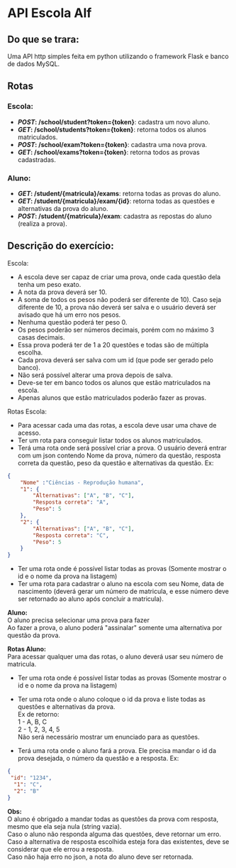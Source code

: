 # API Escola Alf

## Do que se trara:
Uma API http simples feita em python utilizando o framework Flask e banco de dados MySQL.

## Rotas
### Escola:

* *****POST***: /school/student?token={token}**: cadastra um novo aluno.
* *****GET***: /school/students?token={token}**: retorna todos os alunos matriculados.
* *****POST***: /school/exam?token={token}**: cadastra uma nova prova.
* *****GET***: /school/exams?token={token}**: retorna todos as provas cadastradas.
### Aluno:
* *****GET***: /student/{matricula}/exams**: retorna todas as provas do aluno.
* *****GET***: /student/{matricula}/exam/{id}**: retorna todas as questões e alternativas da prova do aluno.
* *****POST***: /student/{matricula}/exam**: cadastra as repostas do aluno (realiza a prova).

## Descrição do exercício:
Escola:  
* A escola deve ser capaz de criar uma prova, onde cada questão dela tenha um peso exato.
* A nota da prova deverá ser 10.
* A soma de todos os pesos não poderá ser diferente de 10). Caso seja diferente de 10, a prova não deverá ser salva e o usuário deverá ser avisado que há um erro nos pesos.
* Nenhuma questão poderá ter peso 0.
* Os pesos poderão ser números decimais, porém com no máximo 3 casas decimais.
* Essa prova poderá ter de 1 a 20 questões e todas são de múltipla escolha.
* Cada prova deverá ser salva com um id (que pode ser gerado pelo banco).
* Não será possível alterar uma prova depois de salva.
* Deve-se ter em banco todos os alunos que estão matriculados na escola.
* Apenas alunos que estão matriculados poderão fazer as provas.

Rotas Escola:  
* Para acessar cada uma das rotas, a escola deve usar uma chave de acesso.
* Ter um rota para conseguir listar todos os alunos matriculados.
* Terá uma rota onde será possível criar a prova. O usuário deverá entrar com um json contendo Nome da prova, número da questão, resposta correta da questão, peso da questão e alternativas da questão.
Ex:
```json
{
	"Nome" :"Ciências - Reprodução humana", 
	"1": {
		"Alternativas": ["A", "B", "C"],
		"Resposta correta": "A",
		"Peso": 5
    },
	"2": {
		"Alternativas": ["A", "B", "C"],
		"Resposta correta": "C",
		"Peso": 5
    }	
}
```
* Ter uma rota onde é possível listar todas as provas (Somente mostrar o id e o nome da prova na listagem)
* Ter uma rota para cadastrar o aluno na escola com seu Nome, data de nascimento (deverá gerar um número de matricula, e esse número deve ser retornado ao aluno após concluir a matricula).

**Aluno:**  
O aluno precisa selecionar uma prova para fazer  
Ao fazer a prova, o aluno poderá "assinalar" somente uma alternativa por questão da prova.

**Rotas Aluno:**    
Para acessar qualquer uma das rotas, o aluno deverá usar seu número de matricula.
* Ter uma rota onde é possível listar todas as provas (Somente mostrar o id e o nome da prova na listagem)
* Ter uma rota onde o aluno coloque o id da prova e liste todas as questões e alternativas da prova.  
Ex de retorno:  
1 - A, B, C  
2 - 1, 2, 3, 4, 5  
Não será necessário mostrar um enunciado para as questões.

*  Terá uma rota onde o aluno fará a prova. Ele precisa mandar o id da prova desejada, o número da questão e a resposta.
Ex:
```json
{																																	
 "id": "1234", 
  "1": "C",
  "2": "B"
}
```` 
**Obs:**  
O aluno é obrigado a mandar todas as questões da prova com resposta, mesmo que ela seja nula (string vazia).  
Caso o aluno não responda alguma das questões, deve retornar um erro.  
Caso a alternativa de resposta escolhida esteja fora das existentes, deve se considerar que ele errou a resposta.  
Caso não haja erro no json, a nota do aluno deve ser retornada.  
